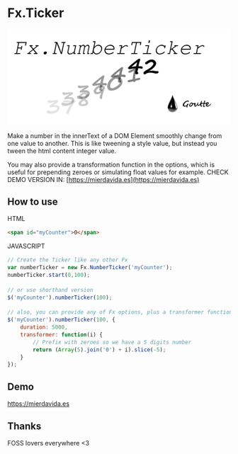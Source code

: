 Fx.Ticker
=========

![Logo](http://github.com/Goutte/Fx.NumberTicker/raw/master/Docs/fx-numberTicker.png)

Make a number in the innerText of a DOM Element smoothly change from one value to another.
This is like tweening a style value, but instead you tween the html content integer value.

You may also provide a transformation function in the options, which is useful for prepending zeroes
or simulating float values for example.
CHECK DEMO VERSION IN: [https://mierdavida.es](https://mierdavida.es)



How to use
----------

HTML

``` html
<span id="myCounter">0</span>
```


JAVASCRIPT

``` javascript
// Create the Ticker like any other Fx
var numberTicker = new Fx.NumberTicker('myCounter');
numberTicker.start(0,100);

// or use shorthand version
$('myCounter').numberTicker(100);

// also, you can provide any of Fx options, plus a transformer function :
$('myCounter').numberTicker(100, {
    duration: 5000,
    transformer: function(i) {
        // Prefix with zeroes so we have a 5 digits number
        return (Array(5).join('0') + i).slice(-5);
    }
});
```



Demo
----

https://mierdavida.es


Thanks
------

FOSS lovers everywhere <3

